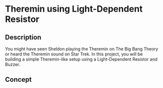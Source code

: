# Theremin using Light-Dependent Resistor
## Description
You might have seen Sheldon playing the Theremin on The Big Bang Theory or heard the Theremin sound on Star Trek. In this project, you will be building a simple Theremin-like setup using a Light-Dependent Resistor and Buzzer.
## Concept

